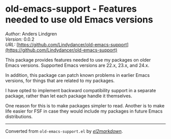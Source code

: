 # old-emacs-support - Features needed to use old Emacs versions

*Author:* Anders Lindgren<br>
*Version:* 0.0.2<br>
*URL:* [https://github.com/Lindydancer/old-emacs-support](https://github.com/Lindydancer/old-emacs-support)<br>

This package provides features needed to use my packages on older
Emacs versions. Supported Emacs versions are 22.x, 23.x, and 24.x.

In addition, this package can patch known problems in earlier Emacs
versions, for things that are related to my packages.

I have opted to implement backward compatibility support in a
separate package, rather than let each package handle it themselves.

One reason for this is to make packages simpler to read. Another is
to make life easier for FSF in case they would include my packages
in future Emacs distributions.


---
Converted from `old-emacs-support.el` by [*el2markdown*](https://github.com/Lindydancer/el2markdown).
